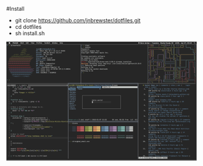 #Install
- git clone https://github.com/jnbrewster/dotfiles.git
- cd dotfiles
- sh install.sh

![Screenshot](/assets/Screenshot.png)
